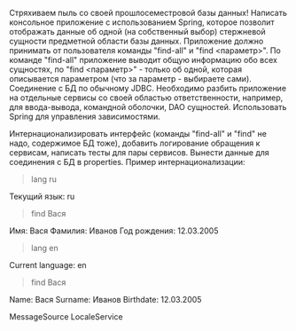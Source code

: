 Стряхиваем пыль со своей прошлосеместровой базы данных!
Написать консольное приложение с использованием Spring, которое позволит отображать 
данные об одной (на собственный выбор) стержневой сущности предметной области базы данных.
Приложение должно принимать от пользователя команды "find-all" и "find <параметр>".
По команде "find-all" приложение выводит общую информацию обо всех сущностях, по "find <параметр>" - только об одной, 
которая описывается параметром (что за параметр - выбираете сами). Соединение с БД по обычному JDBC.
Необходимо разбить приложение на отдельные сервисы со своей областью ответственности, например, 
для ввода-вывода, командной оболочки, DAO сущностей. Использовать Spring для управления зависимостями.

Интернационализировать интерфейс (команды "find-all" и "find" не надо, содержимое БД тоже),
добавить логирование обращения к сервисам, написать тесты для пары сервисов. 
Вынести данные для соединения с БД в properties.
Пример интернационализации:
> lang ru

Текущий язык: ru
> find Вася

Имя: Вася
Фамилия: Иванов
Год рождения: 12.03.2005
> lang en

Current language: en
> find Вася

Name: Вася
Surname: Иванов
Birthdate: 12.03.2005

MessageSource 
LocaleService